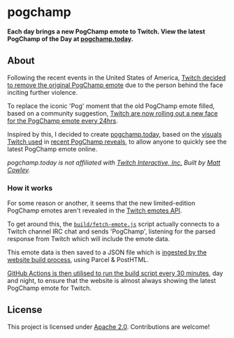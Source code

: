 # pogchamp

**Each day brings a new PogChamp emote to Twitch. View the latest PogChamp of the Day at [pogchamp.today](https://pogchamp.today).**

## About

Following the recent events in the United States of America, [Twitch decided to remove the original PogChamp emote](https://twitter.com/Twitch/status/1347003152222937088) due to the person behind the face inciting further violence.

To replace the iconic 'Pog' moment that the old PogChamp emote filled, based on a community suggestion, [Twitch are now rolling out a new face for the PogChamp emote every 24hrs](https://twitter.com/Twitch/status/1347589555197595650).

Inspired by this, I decided to create [pogchamp.today](https://pogchamp.today), based on the [visuals Twitch used](https://twitter.com/Twitch/status/1347953496964931601) in [recent PogChamp reveals](https://twitter.com/Twitch/status/1348314946501808135), to allow anyone to quickly see the latest PogChamp emote online.

*pogchamp.today is not affiliated with [Twitch Interactive, Inc.](https://www.twitch.tv/about/) Built by [Matt Cowley](https://mattcowley.co.uk/).*

### How it works

For some reason or another, it seems that the new limited-edition PogChamp emotes aren't revealed in the [Twitch emotes API](https://dev.twitch.tv/docs/v5/reference/chat#get-all-chat-emoticons).

To get around this, the [`build/fetch-emote.js`](build/fetch-emote.js) script actually connects to a Twitch channel IRC chat and sends 'PogChamp', listening for the parsed response from Twitch which will include the emote data.

This emote data is then saved to a JSON file which is [ingested by the website build process](.posthtmlrc.js), using Parcel & PostHTML.

[GitHub Actions is then utilised to run the build script every 30 minutes](.github/workflows/build.yml), day and night, to ensure that the website is almost always showing the latest PogChamp emote for Twitch.

## License

This project is licensed under [Apache 2.0](LICENSE). Contributions are welcome!
